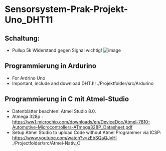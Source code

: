 # Sensorsystem-Prak-Projekt-Uno_DHT11 
 
## Schaltung:

- Pullup 5k Widerstand gegen Signal wichtig!
![image](https://user-images.githubusercontent.com/95079900/143572654-5e1f8327-9091-4de2-957b-ae08101d5c41.png)

## Programmierung in Ardurino
- For Ardrino Uno
- Important, include and download DHT.h!
./Projektfolder/src/Ardurino

## Programmierung in C mit Atmel-Studio
- Datenblätter beachten! Atmel Studio 8.0.
- Atmega 328p : https://ww1.microchip.com/downloads/en/DeviceDoc/Atmel-7810-Automotive-Microcontrollers-ATmega328P_Datasheet.pdf 
- Setup Atmel Studio to upload Code without Atmel Programmer via ICSP: https://www.youtube.com/watch?v=zEbSQaQJvHI 
./Projectfolder/src/Atmel-Nativ_C

